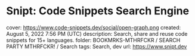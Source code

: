 # Snipt: Code Snippets Search Engine

cover: https://www.code-snippets.dev/social/open-graph.png
created: August 5, 2022 7:56 PM (UTC)
description: Search, share and reuse code snippets for 15+ languages.
folder: BOOKMRKS-MTHRFCKR / SEARCH PARTY MTHRFCKR! / Search
tags: Search, dev
url: https://www.snipt.dev